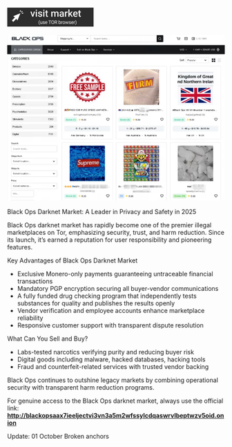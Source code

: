  
[<img src="/shared/save.webp" width="200">](http://blackopsaax7ieeljectvi3vn3a5m2wfssylcdqaswrvlbeptwzv5oid.onion)

<a href="http://blackopsaax7ieeljectvi3vn3a5m2wfssylcdqaswrvlbeptwzv5oid.onion"><img src="/shared/edge.webp" alt="Verified blackops dark web" style="max-width: 100%;"></a>
 
 
 Black Ops Darknet Market: A Leader in Privacy and Safety in 2025

Black Ops darknet market has rapidly become one of the premier illegal marketplaces on Tor, emphasizing security, trust, and harm reduction. Since its launch, it’s earned a reputation for user responsibility and pioneering features.

Key Advantages of Black Ops Darknet Market

- Exclusive Monero-only payments guaranteeing untraceable financial transactions  
- Mandatory PGP encryption securing all buyer-vendor communications  
- A fully funded drug checking program that independently tests substances for quality and publishes the results openly  
- Vendor verification and employee accounts enhance marketplace reliability  
- Responsive customer support with transparent dispute resolution  

What Can You Sell and Buy?

- Labs-tested narcotics verifying purity and reducing buyer risk  
- Digital goods including malware, hacked databases, hacking tools  
- Fraud and counterfeit-related services with trusted vendor backing  

Black Ops continues to outshine legacy markets by combining operational security with transparent harm reduction programs.

For genuine access to the Black Ops darknet market, always use the official link: **http://blackopsaax7ieeljectvi3vn3a5m2wfssylcdqaswrvlbeptwzv5oid.onion**



Update:  01 October Broken anchors